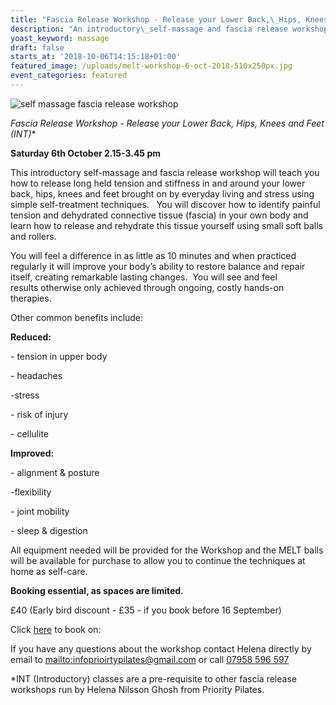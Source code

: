 ```yaml
---
title: "Fascia Release Workshop - Release your Lower Back,\_Hips, Knees and Feet"
description: "An introductory\_self-massage and fascia release workshop. "
yoast_keyword: massage
draft: false
starts_at: '2018-10-06T14:15:18+01:00'
featured_image: /uploads/melt-workshop-6-oct-2018-510x250px.jpg
event_categories: featured
---
```

![self massage fascia release workshop](/uploads/melt-workshop-6-oct-2018-510x250px.jpg)

**Fascia Release Workshop - Release your Lower Back, Hips, Knees and Feet (INT*)**

**Saturday 6th October 2.15-3.45 pm** 

This introductory self-massage and fascia release workshop will teach you how to release long held tension and stiffness in and around your lower back, hips, knees and feet brought on by everyday living and stress using simple self-treatment techniques. 
​
You will discover how to identify painful tension and dehydrated connective tissue (fascia) in your own body and learn how to release and rehydrate this tissue yourself using small soft balls and rollers.

You will feel a difference in as little as 10 minutes and when practiced regularly it will improve your body’s ability to restore balance and repair itself, creating remarkable lasting changes.  You will see and feel results otherwise only achieved through ongoing, costly hands-on therapies.

Other common benefits include:

**Reduced:**

\- tension in upper body

\- headaches 

\-stress

\- risk of injury

\- cellulite ​

**Improved:**

\- alignment & posture

\-flexibility

\- joint mobility

\- sleep & digestion 

All equipment needed will be provided for the Workshop and the MELT balls will be available for purchase to allow you to continue the techniques at home as self-care.

**Booking essential, as spaces are limited.**

£40 (Early bird discount - £35 - if you book before 16 September)

Click [here](https://www.prioritypilates.com/self-massage-workshops) to book on:  

If you have any questions about the workshop contact Helena directly by email to <mailto:infoprioirtypilates@gmail.com> or call [07958 596 597](tel:07958596597)

\*INT (Introductory) classes are a pre-requisite to other fascia release workshops run by Helena Nilsson Ghosh from Priority Pilates.
